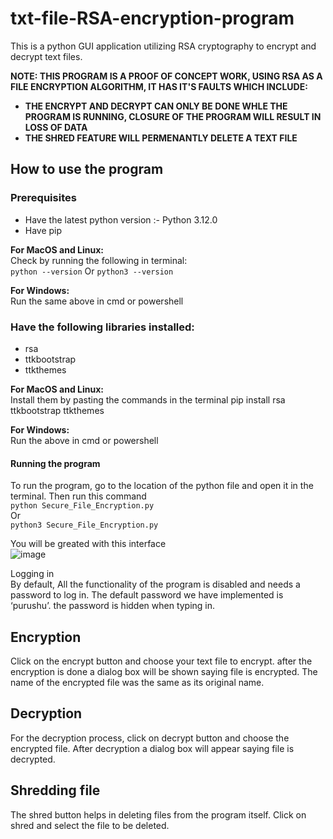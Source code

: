 # txt-file-RSA-encryption-program
This is a python GUI application utilizing RSA cryptography to encrypt and decrypt text files.

**NOTE: THIS PROGRAM IS A PROOF OF CONCEPT WORK, USING RSA AS A FILE ENCRYPTION ALGORITHM, IT HAS IT'S FAULTS WHICH INCLUDE:**  
* **THE ENCRYPT AND DECRYPT CAN ONLY BE DONE WHLE THE PROGRAM IS RUNNING, CLOSURE OF THE PROGRAM WILL RESULT IN LOSS OF DATA**
* **THE SHRED FEATURE WILL PERMENANTLY DELETE A TEXT FILE**
  
## How to use the program
### Prerequisites
* Have the latest python version :- Python 3.12.0 
* Have pip

**For MacOS and Linux:**  
Check by running the following in terminal:  
`python --version` Or  `python3 --version`

**For Windows:**  
Run the same above in cmd or powershell

### Have the following libraries installed:
* rsa
* ttkbootstrap
* ttkthemes

**For MacOS and Linux:**  
Install them by pasting the commands in the terminal
pip install rsa ttkbootstrap ttkthemes
 
**For Windows:**  
Run the above in cmd or powershell


#### Running the program

To run the program, go to the location of the python file and open it in the terminal. Then run this command  
`python Secure_File_Encryption.py`  
Or  
`python3 Secure_File_Encryption.py`

You will be greated with this interface  
![image](https://github.com/samyboi16/txt-file-RSA-encryption-program/assets/95954618/aa1445ad-9d67-4de1-bc74-b9b6c4d09311)

Logging in  
By default, All the functionality of the program is disabled and needs a password to log in. The default password we have implemented is ‘purushu’. the password is hidden when typing in.

## Encryption  
Click on the encrypt button and choose your text file to encrypt. after the encryption is done a dialog box will be shown saying file is encrypted. The name of the encrypted file was the same as its original name.

## Decryption  
For the decryption process, click on decrypt button and choose the encrypted file. After decryption a dialog box will appear saying file is decrypted.

## Shredding file  
The shred button helps in deleting files from the program itself. Click on shred and select the file to be deleted.

  
